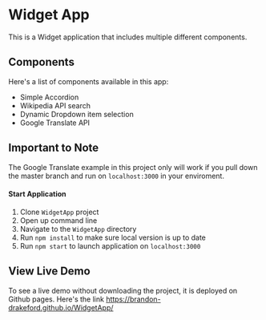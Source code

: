# Widget App

This is a Widget application that includes multiple different components.

## Components

Here's a list of components available in this app:

- Simple Accordion
- Wikipedia API search
- Dynamic Dropdown item selection
- Google Translate API

## Important to Note
The Google Translate example in this project only will work if you pull down the master branch and run on `localhost:3000` in your enviroment. 

#### Start Application
1. Clone `WidgetApp` project
2. Open up command line
3. Navigate to the `WidgetApp` directory
4. Run `npm install` to make sure local version is up to date
5. Run `npm start` to launch application on `localhost:3000`

## View Live Demo
To see a live demo without downloading the project, it is deployed on Github pages. Here's the link https://brandon-drakeford.github.io/WidgetApp/
